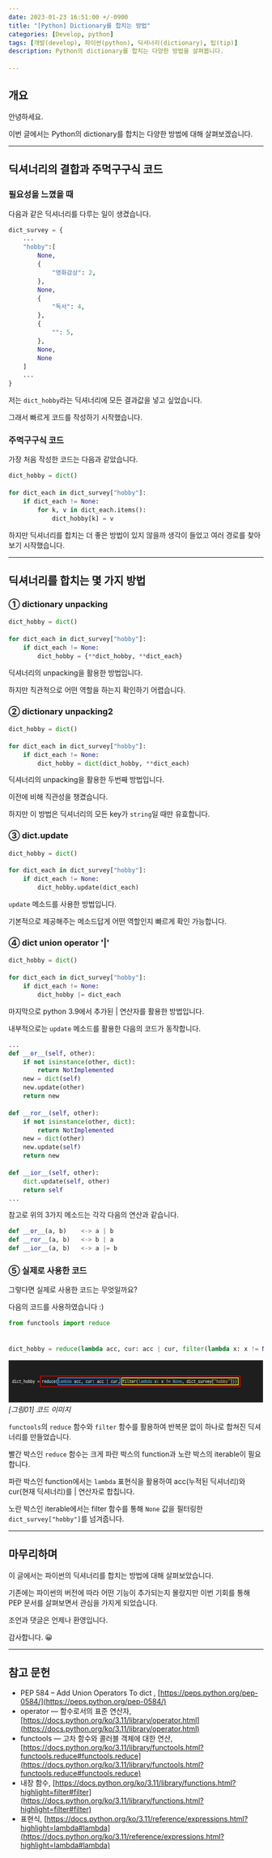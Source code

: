 ```yaml
---
date: 2023-01-23 16:51:00 +/-0900
title: "[Python] Dictionary를 합치는 방법"
categories: [Develop, python]
tags: [개발(develop), 파이썬(python), 딕셔너리(dictionary), 팁(tip)]
description: Python의 dictionary를 합치는 다양한 방법을 살펴봅니다.

---
```

## 개요
안녕하세요.

이번 글에서는 Python의 dictionary를 합치는 다양한 방법에 대해 살펴보겠습니다.

---
## 딕셔너리의 결합과 주먹구구식 코드

### 필요성을 느꼈을 때

다음과 같은 딕셔너리를 다루는 일이 생겼습니다.

```python
dict_survey = {
    ...
    "hobby":[
        None,
        {
            "영화감상": 2,
        },
        None,
        {
            "독서": 4,
        },
        {
            "": 5,
        },
        None,
        None
    ]
    ...
}
```

저는 ```dict_hobby```라는 딕셔너리에 모든 결과값을 넣고 싶었습니다.

그래서 빠르게 코드를 작성하기 시작했습니다.

### 주먹구구식 코드

가장 처음 작성한 코드는 다음과 같았습니다.

```python
dict_hobby = dict()

for dict_each in dict_survey["hobby"]:
    if dict_each != None:
        for k, v in dict_each.items():
            dict_hobby[k] = v
```

하지만 딕셔너리를 합치는 더 좋은 방법이 있지 않을까 생각이 들었고 여러 경로를 찾아보기 시작했습니다.

---

## 딕셔너리를 합치는 몇 가지 방법

### ① dictionary unpacking

```python
dict_hobby = dict()

for dict_each in dict_survey["hobby"]:
    if dict_each != None:
        dict_hobby = {**dict_hobby, **dict_each}
```

딕셔너리의 unpacking을 활용한 방법입니다.

하지만 직관적으로 어떤 역할을 하는지 확인하기 어렵습니다.

### ② dictionary unpacking2

```python
dict_hobby = dict()

for dict_each in dict_survey["hobby"]:
    if dict_each != None:
        dict_hobby = dict(dict_hobby, **dict_each)
```

딕셔너리의 unpacking을 활용한 두번째 방법입니다.

이전에 비해 직관성을 챙겼습니다.

하지만 이 방법은 딕셔너리의 모든 key가 ```string```일 때만 유효합니다.

### ③ dict.update

```python
dict_hobby = dict()

for dict_each in dict_survey["hobby"]:
    if dict_each != None:
        dict_hobby.update(dict_each)
```

```update``` 메소드를 사용한 방법입니다.

기본적으로 제공해주는 메소드답게 어떤 역할인지 빠르게 확인 가능합니다.

### ④ dict union operator '|'

```python
dict_hobby = dict()

for dict_each in dict_survey["hobby"]:
    if dict_each != None:
        dict_hobby |= dict_each
```

마지막으로 python 3.9에서 추가된 \| 연산자를 활용한 방법입니다.

내부적으로는 ```update``` 메소드를 활용한 다음의 코드가 동작합니다.

```python
...
def __or__(self, other):
    if not isinstance(other, dict):
        return NotImplemented
    new = dict(self)
    new.update(other)
    return new

def __ror__(self, other):
    if not isinstance(other, dict):
        return NotImplemented
    new = dict(other)
    new.update(self)
    return new

def __ior__(self, other):
    dict.update(self, other)
    return self
...
```

참고로 위의 3가지 메소드는 각각 다음의 연산과 같습니다.

```python
def __or__(a, b)    <-> a | b
def __ror__(a, b)   <-> b | a
def __ior__(a, b)   <-> a |= b
```

### ⑤ 실제로 사용한 코드

그렇다면 실제로 사용한 코드는 무엇일까요?

다음의 코드를 사용하였습니다 :)

```python
from functools import reduce


dict_hobby = reduce(lambda acc, cur: acc | cur, filter(lambda x: x != None, dict_survey["hobby"]))
```

![코드 이미지](/assets/img/develop/3004/3004_01_code.png)
_[그림01] 코드 이미지_

```functools```의 ```reduce``` 함수와 ```filter``` 함수를 활용하여 반복문 없이 하나로 합쳐진 딕셔너리를 만들었습니다.

빨간 박스인 ```reduce``` 함수는 크게 파란 박스의 function과 노란 박스의 iterable이 필요합니다.

파란 박스인 function에서는 ```lambda``` 표현식을 활용하여 acc(누적된 딕셔너리)와 cur(현재 딕셔너리)를 \| 연산자로 합칩니다.

노란 박스인 iterable에서는 filter 함수를 통해 ```None``` 값을 필터링한 ```dict_survey["hobby"]```를 넘겨줍니다. 

---
## 마무리하며

이 글에서는 파이썬의 딕셔너리를 합치는 방법에 대해 살펴보았습니다.

기존에는 파이썬의 버전에 따라 어떤 기능이 추가되는지 몰랐지만 이번 기회를 통해 PEP 문서를 살펴보면서 관심을 가지게 되었습니다.

조언과 댓글은 언제나 환영입니다.

감사합니다. 😀

---
## 참고 문헌
- PEP 584 – Add Union Operators To dict
, [https://peps.python.org/pep-0584/](https://peps.python.org/pep-0584/)
- operator — 함수로서의 표준 연산자, [https://docs.python.org/ko/3.11/library/operator.html](https://docs.python.org/ko/3.11/library/operator.html)
- functools — 고차 함수와 콜러블 객체에 대한 연산, [https://docs.python.org/ko/3.11/library/functools.html?functools.reduce#functools.reduce](https://docs.python.org/ko/3.11/library/functools.html?functools.reduce#functools.reduce)
- 내장 함수, [https://docs.python.org/ko/3.11/library/functions.html?highlight=filter#filter](https://docs.python.org/ko/3.11/library/functions.html?highlight=filter#filter)
- 표현식, [https://docs.python.org/ko/3.11/reference/expressions.html?highlight=lambda#lambda](https://docs.python.org/ko/3.11/reference/expressions.html?highlight=lambda#lambda)